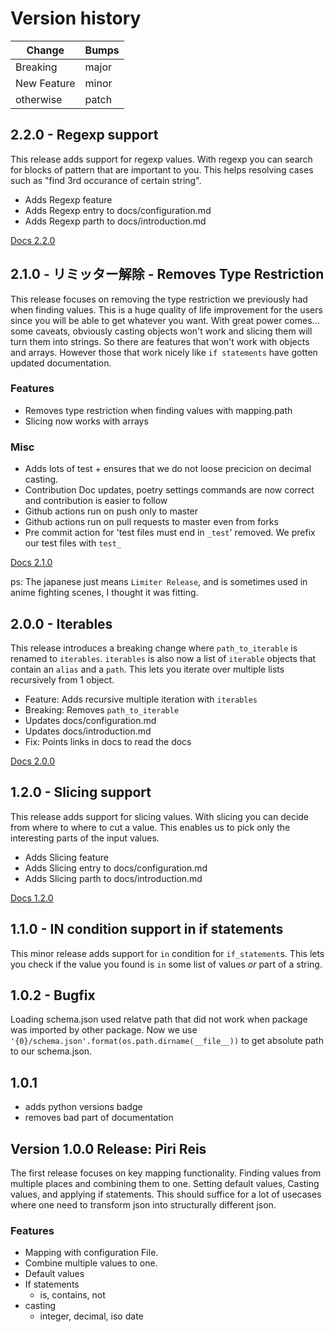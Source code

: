 # Version history

| Change | Bumps |
| - | - |
| Breaking | major |
| New Feature | minor |
| otherwise | patch |

## 2.2.0 - Regexp support

This release adds support for regexp values. With regexp you can search for blocks of pattern that are important to you. This helps resolving cases such as "find 3rd occurance of certain string".

* Adds Regexp feature
* Adds Regexp entry to docs/configuration.md
* Adds Regexp parth to docs/introduction.md

[Docs 2.2.0](https://piri.readthedocs.io/en/2.2.0/)

## 2.1.0 - リミッター解除 - Removes Type Restriction

This release focuses on removing the type restriction we previously had when finding values. This is a huge quality of life improvement for the users since you will be able to get whatever you want. With great power comes... some caveats, obviously casting objects won't work and slicing them will turn them into strings. So there are features that won't work with objects and arrays. However those that work nicely like `if statements` have gotten updated documentation.

### Features
* Removes type restriction when finding values with mapping.path
* Slicing now works with arrays

### Misc
* Adds lots of test + ensures that we do not loose precicion on decimal casting.
* Contribution Doc updates, poetry settings commands are now correct and contribution is easier to follow
* Github actions run on push only to master
* Github actions run on pull requests to master even from forks
* Pre commit action for 'test files must end in `_test`' removed. We prefix our test files with `test_`

[Docs 2.1.0](https://piri.readthedocs.io/en/2.1.0/)

ps: The japanese just means `Limiter Release`, and is sometimes used in anime fighting scenes, I thought it was fitting.

## 2.0.0 - Iterables

This release introduces a breaking change where `path_to_iterable` is renamed to `iterables`. `iterables` is also now a list of `iterable` objects that contain an `alias` and a `path`. This lets you iterate over multiple lists recursively from 1 object.

* Feature: Adds recursive multiple iteration with `iterables`
* Breaking: Removes `path_to_iterable`
* Updates docs/configuration.md
* Updates docs/introduction.md
* Fix: Points links in docs to read the docs

[Docs 2.0.0](https://piri.readthedocs.io/en/2.0.0/)

## 1.2.0 - Slicing support

This release adds support for slicing values. With slicing you can decide from where to where to cut a value. This enables us to pick only the interesting parts of the input values.

* Adds Slicing feature
* Adds Slicing entry to docs/configuration.md
* Adds Slicing parth to docs/introduction.md

[Docs 1.2.0](https://piri.readthedocs.io/en/1.2.1/)


## 1.1.0 - IN condition support in if statements

This minor release adds support for `in` condition for `if_statement`s. This lets you check if the value you found is `in` some list of values _or_ part of a string.

## 1.0.2 - Bugfix

Loading schema.json used relatve path that did not work when package was imported by other package. Now we use `'{0}/schema.json'.format(os.path.dirname(__file__))` to get absolute path to our schema.json.


## 1.0.1

* adds python versions badge
* removes bad part of documentation


## Version 1.0.0 Release: Piri Reis

The first release focuses on key mapping functionality. Finding values from multiple places and combining them to one. Setting default values, Casting values, and applying if statements. This should suffice for a lot of usecases where one need to transform json into structurally different json.

### Features

* Mapping with configuration File.
* Combine multiple values to one.
* Default values
* If statements
    * is, contains, not
* casting
    * integer, decimal, iso date
